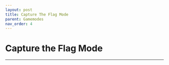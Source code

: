 ```yaml
---
layout: post
title: Capture The Flag Mode
parent: Gamemodes
nav_order: 4
---
```

# Capture the Flag Mode
---

